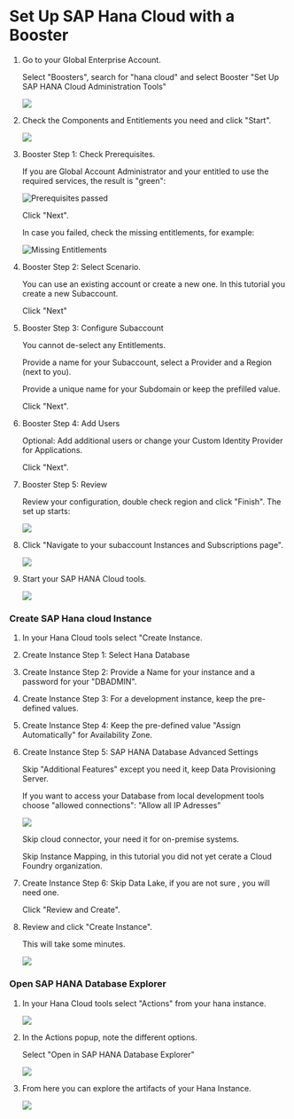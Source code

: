 # Set Up SAP Hana Cloud with a Booster


1. Go to your Global Enterprise Account.

    Select "Boosters", search for "hana cloud" and select Booster "Set Up SAP HANA Cloud Administration Tools"

    ![](images/01_hcboo_select.png)

2. Check the Components and Entitlements you need and click "Start".

    ![](images/02_hcboo_start.png)

3. Booster Step 1: Check Prerequisites.

    If you are Global Account Administrator and your entitled to use the required services, the result is "green":

    ![Prerequisites passed](images/03_hcboo_step1_passed.png)

    Click "Next".

    In case you failed, check the missing entitlements, for example:

    ![Missing Entitlements](images/03_hcboo_step1_failed.png)

4. Booster Step 2: Select Scenario.

    You can use an existing account or create a new one. In this tutorial you create a new Subaccount.

    Click "Next"

5. Booster Step 3: Configure Subaccount

    You cannot de-select any Entitlements.

    Provide a name for your Subaccount, select a Provider and a Region (next to you).  

    Provide a unique name for your Subdomain or keep the prefilled value.

    Click "Next".

6. Booster Step 4: Add Users 

    Optional: Add additional users or change your Custom Identity Provider for Applications.

    Click "Next".

7. Booster Step 5: Review 
   
    Review your configuration, double check region and click "Finish". The set up starts:

    ![](images/05_hcboo_step_5.png)

8. Click "Navigate to your subaccount Instances and Subscriptions page".

    ![](images/06_hcboo_finished.png)

9. Start your SAP HANA Cloud tools.

    ![](images/07_hcboo_starttools.png)


### Create SAP Hana cloud Instance

1. In your Hana Cloud tools select "Create Instance.

2. Create Instance Step 1: Select Hana Database

3. Create Instance Step 2: Provide a Name for your instance and a password for your "DBADMIN".

4. Create Instance Step 3: For a development instance, keep the pre-defined values.

5. Create Instance Step 4: Keep the pre-defined value "Assign Automatically" for Availability Zone.

6. Create Instance Step 5: SAP HANA Database Advanced Settings

    Skip "Additional Features" except you need it, keep Data Provisioning Server.

    If you want to access your Database from local development tools choose "allowed connections": "Allow all IP Adresses"

    ![](images/hct_04_step5.png)

    Skip cloud connector, your need it for on-premise systems. 
    
    Skip Instance Mapping, in this tutorial you did not yet cerate a Cloud Foundry organization.

7. Create Instance Step 6: Skip Data Lake, if you are not sure , you will need one.

    Click "Review and Create".

8. Review and click "Create Instance".

    This will take some minutes.

    ![](images/hct_05_step_create.png)

### Open SAP HANA Database Explorer

1. In your Hana Cloud tools select "Actions" from your hana instance.

    ![](images/hct_06_actions.png)

2. In the Actions popup, note the different options. 

    Select "Open in SAP HANA Database Explorer"

    ![](images/hct_07_opendbexplorer.png)

3. From here you can explore the artifacts of your Hana Instance.

    ![](images/dbexpl_01_empty.png)
